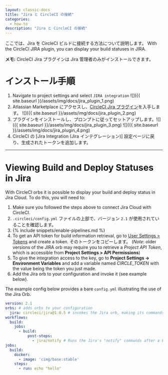 ```yaml
---
layout: classic-docs
title: "Jira と CircleCI の接続"
categories:
  - how-to
description: "Jira と CircleCI の接続"
---
```


ここでは、Jira を CircleCI ビルドに接続する方法について説明します。 With the CircleCI JIRA plugin, you can display your build statuses in JIRA.

**メモ:** CircleCI Jira プラグインは Jira 管理者のみがインストールできます。

# インストール手順

1. Navigate to project settings and select `JIRA integration` ![]({{ site.baseurl }}/assets/img/docs/jira_plugin_1.png)
2. Atlassian Marketplace にアクセスし、[CircleCI Jira プラグイン](https://marketplace.atlassian.com/apps/1215946/circleci-for-jira?hosting=cloud&tab=overview)を入手します。 ![]({{ site.baseurl }}/assets/img/docs/jira_plugin_2.png)
3. プラグインをインストールし、プロンプトに従ってセットアップします。![]({{ site.baseurl }}/assets/img/docs/jira_plugin_3.png) ![]({{ site.baseurl }}/assets/img/docs/jira_plugin_4.png)
4. CircleCI の [Jira Integration (Jira インテグレーション)] 設定ページに戻り、生成されたトークンを追加します。

* * *

# Viewing Build and Deploy Statuses in Jira

With CircleCI orbs it is possible to display your build and deploy status in Jira Cloud. To do this, you will need to:

1. Make sure you followed the steps above to connect Jira Cloud with CircleCI.
2. `.circleci/config.yml` ファイルの上部で、バージョン `2.1` が使用されていることを確認します。
3. {% include snippets/enable-pipelines.md %}
4. To get an API token for build information retrieval, go to [User Settings > Tokens](https://app.circleci.com/settings/user/tokens) and create a token. そのトークンをコピーします。 (*Note*: older versions of the JIRA orb may require you to retrieve a *Project API Token*, which is accessible from **Project Settings > API Permissions**)
5. To give the integration access to the key, go to **Project Settings -> Environment Variables** and add a variable named *CIRCLE_TOKEN* with the value being the token you just made.
6. Add the Jira orb to your configuration and invoke it (see example below).

The example config below provides a bare `config.yml` illustrating the use of the Jira Orb.

```yaml
version: 2.1
orbs: # adds orbs to your configuration
  jira: circleci/jira@1.0.5 # invokes the Jira orb, making its commands accessible
workflows:
  build:
    jobs:
      - build:
          post-steps:
            - jira/notify # Runs the Jira's "notify" commands after a build has finished its steps.
jobs:
  build:
    docker:
      - image: 'cimg/base:stable'
    steps:
      - run: echo "hello"
```